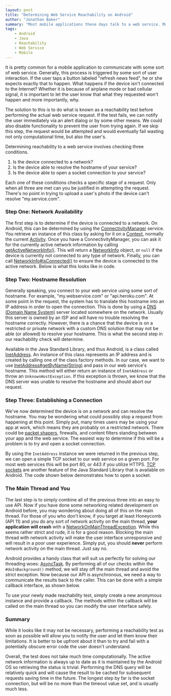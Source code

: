```yaml
---
layout: post
title: "Determining Web Service Reachability on Android"
author: "Jonathan Baker"
summary: "Most mobile applications these days talk to a web service. Making sure you can reach your destination prior to performing any requests is good practice. In this guide, we will take a look at a thorough approach to do just that."
tags:
    - Android
    - Java
    - Reachability
    - Web Service
    - Mobile
---
```

It is pretty common for a mobile application to communicate with some sort of web service. Generally, this process is triggered by some sort of user interaction. If the user taps a button labeled "refresh news feed", he or she expects exactly that to happen. What happens if the device isn't connected to the Internet? Whether it is because of airplane mode or bad cellular signal, it is important to let the user know that what they requested won't happen and more importantly, why.

The solution to this is to do what is known as a reachability test before performing the actual web service request. If the test fails, we can notify the user immediately via an alert dialog or by some other means. We could also disable functionality to prevent the user from trying again. If we skip this step, the request would be attempted and would eventually fail wasting not only computational time, but also the user's.

Determining reachability to a web service involves checking three conditions.

1. Is the device connected to a network?
2. Is the device able to resolve the hostname of your service?
3. Is the device able to open a socket connection to your service? 

Each one of these conditions checks a specific stage of a request. Only when all three are met can you be justified in attempting the request. There's no point in trying to upload a user's photo if the device can't resolve "my.service.com".

### Step One: Network Availability

The first step is to determine if the device is connected to a network. On Android, this can be determined by using the [ConnectivityManager][1] service. You retrieve an instance of this class by asking for it on a [Context][5], normally the current [Activity][6]. Once you have a ConnectivityManager, you can ask it for the currently active network information by calling [getActiveNetworkInfo()][3]. This will return a [NetworkInfo][2] object, or `null` if the device is currently not connected to any type of network. Finally, you can call [NetworkInfo#isConnected()][4] to ensure the device is connected to the active network. Below is what this looks like in code.

<script src="https://gist.github.com/cocoahero/063a3cbb4230d5f4f126.js"></script>

### Step Two: Hostname Resolution

Generally speaking, you connect to your web service using some sort of hostname. For example, "my.webservice.com" or "api.heroku.com". At some point in the request, the system has to translate this hostname into an IP address in order to open the connection. This is done by using a [DNS (Domain Name System)][7] server located somewhere on the network. Usually this server is owned by an ISP and will have no trouble resolving the hostname correctly. However, there is a chance that the device is on a restricted or private network with a custom DNS solution that may not be able (or allowed) to resolve your hostname. This is what the second step in our reachability check will determine.

Available in the Java Standard Library, and thus Android, is a class called [InetAddress][8]. An instance of this class represents an IP address and is created by calling one of the class factory methods. In our case, we want to use [InetAddress#getByName(String)][9] and pass in our web service's hostname. This method will either return an instance of `InetAddress` or throw an `UnknownHostException`. If this exception is thrown, we know that the DNS server was unable to resolve the hostname and should abort our request.

<script src="https://gist.github.com/cocoahero/017dbc8895fa00d6d3aa.js"></script>

### Step Three: Establishing a Connection

We've now determined the device is on a network and can resolve the hostname. You may be wondering what could possibly stop a request from happening at this point. Simply put, many times users may be using your app at work, which means they are probably on a restricted network. There could be [packet shapers][10], firewalls, and content filters standing between your app and the web service. The easiest way to determine if this will be a problem is to try and open a socket connection.

By using the `InetAddress` instance we were returned in the previous step, we can open a simple TCP socket to our web service on a given port. For most web services this will be port 80, or 443 if you utilize HTTPS. [TCP sockets][11] are another feature of the Java Standard Library that is available on Android. The code shown below demonstrates how to open a socket.

<script src="https://gist.github.com/cocoahero/e1bc6bf5a1a888d62d2b.js"></script>

### The Main Thread and You

The last step is to simply combine all of the previous three into an easy to use API. Now if you have done some networking related development on Android before, you may wondering about doing all of this on the main thread. For those of you who don't know, if you target at least Honeycomb (API 11) and you do any sort of network activity on the main thread, **your application will crash** with a [NetworkOnMainThreadException][12]. While this seems rather strict and rude, it is for a good reason. Blocking the main thread with network activity will make the user interface unresponsive and will result in a poor user experience. Simply put, you should **never** perform network activity on the main thread. Just say no.

Android provides a handy class that will suit us perfectly for solving our threading woes: [AsyncTask][13]. By performing all of our checks within the `#doInBackground()` method, we will stay off the main thread and avoid the strict exception. Now because our API is asynchronous, we need a way to communicate the results back to the caller. This can be done with a simple callback interface, as shown below.

<script src="https://gist.github.com/cocoahero/01a24c4fcccf40dcdd99.js?file=ReachabilityTest.java"></script>

To use your newly made reachability test, simply create a new anonymous instance and provide a callback. The methods within the callback will be called on the main thread so you can modify the user interface safely.

<script src="https://gist.github.com/cocoahero/01a24c4fcccf40dcdd99.js?file=MyActivity.java"></script>

### Summary

While it looks like it may not be necessary, performing a reachability test as soon as possible will allow you to notify the user and let them know their limitations. It is better to be upfront about it than to try and fail with a potentially obscure error code the user doesn't understand. 

Overall, the test does not take much time computationally. The active network information is always up to date as it is maintained by the Android OS so retrieving the status is trivial. Performing the DNS query will be relatively quick and will cause the result to be cached for subsequent requests saving time in the future. The longest step by far is the socket connection, but will be no more than the timeout value set, and is usually much less.

[1]: http://developer.android.com/reference/android/net/ConnectivityManager.html
[2]: http://developer.android.com/reference/android/net/NetworkInfo.html
[3]: http://developer.android.com/reference/android/net/ConnectivityManager.html#getActiveNetworkInfo()
[4]: http://developer.android.com/reference/android/net/NetworkInfo.html#isConnected()
[5]: http://developer.android.com/reference/android/content/Context.html
[6]: http://developer.android.com/reference/android/app/Activity.html
[7]: http://en.wikipedia.org/wiki/Domain_Name_System
[8]: http://developer.android.com/reference/java/net/InetAddress.html
[9]: http://developer.android.com/reference/java/net/InetAddress.html#getByName(java.lang.String)
[10]: http://en.wikipedia.org/wiki/Traffic_shaping
[11]: http://developer.android.com/reference/java/net/Socket.html
[12]: http://developer.android.com/reference/android/os/NetworkOnMainThreadException.html
[13]: http://developer.android.com/reference/android/os/AsyncTask.html